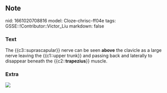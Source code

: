 ## Note
nid: 1661020708816
model: Cloze-chrisc-ff04e
tags: GSSE::!Contributor::Victor_Liu
markdown: false

### Text
The {{c3::suprascapular}} nerve can be seen <b>above</b> the
clavicle as a large nerve leaving the {{c1::upper trunk}} and
passing back and laterally to disappear beneath the
{{c2::<b>trapezius</b>}} muscle.

### Extra
<img src="paste-9eff81711278b3c9b0660dc972f3853b6d5522e2.jpg">
